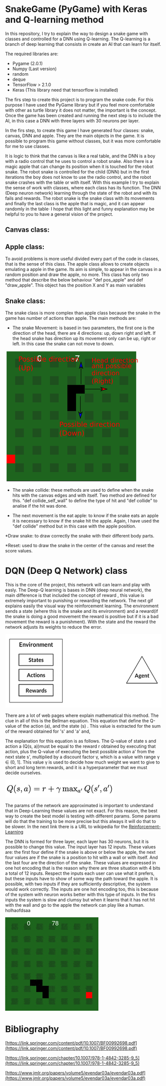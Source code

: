 # SnakeGame (PyGame) with Keras and Q-learning method

In this repository, I try to explain the way to design a snake game with classes and
controlled for a DNN using Q-learning. The Q-learning is a branch of deep learning that consists 
in create an AI that can learn for itself. 

The required libraries are:
* Pygame (2.0.1)
* Numpy (Last version)
* random
* deque
* TensorFlow > 2.1.0
* Keras (This library need that tensorflow is installed)


The firs step to create this project is to program the snake code. For this purpose
I have used the PyGame library but if you feel more comfortable with other as turtle library
it does not matter, the important is the concept. Once the game has been created and running the 
next step is to include the AI, in this case a DNN with three layers with 30 neurons per layer. 

In the firs step, to create this game I have generated four classes: snake, canvas, DNN and apple. 
They are the main objects in the game. It is possible to program this game without classes, 
but it was more comfortable for me to use classes.

It is logic to think that the canvas is
like a real table, and the DNN is a boy with a radio control that he uses to control a robot snake. Also there is a 
magic apple that can change its position when it is touched for the robot snake. 
The robot snake is controlled for the child (DNN) but in the first iterations the boy does not know to use the radio 
control, and the robot snake crashes with the table or with itself. With this example I try to explain the sense of work
with classes, where each class has its function. The DNN (Deep neuron network) learning through the state of the robot 
and with its fails and rewards. The robot snake is the snake class with its movements and finally the last class is the
apple that is magic, and it can appear randomly in the table· I hope that this light and funny explanation  may be 
helpful to you to have a general vision of the project. 

## Canvas class:




## Apple class:

To avoid problems is more useful divided every part of the code in classes, that is the sense of this
class. The apple class allows to create objects emulating a apple in the game. Its aim is simple, to appear
in the canvas in a random position and draw the apple, no more. This class has only two method that describe
the below behaviour "def pos_apple" and def "draw_apple". This object has the position X and Y as main variables


## Snake class:

The snake class is more complex than apple class because the snake in the game has number of actions than apple.
The main methods are:
* The snake Movement: is based in two parameters, the first one is the direction of the head, there are 4 directions:
up, down right and left. If the head snake has direction up its movement only can be up, right or left. In this case the
  snake can not move to down.
  
![alt text](images/move.png)

* The snake collide: these methods are used to define when the snake hits with the canvas edges and 
with itself. Two method are defined for this. "def collide_self_wall" to define the type of hit and
  "def collide" to analise if the hit was done. 
  
* The next movement is the eat apple: to know if the snake eats an apple it is necessary to know if the snake hit
the apple. Again, I have used the "def collide" method but in this case with the apple position. 
  
*Draw snake: to draw correctly the snake with their different body parts. 

*Reset: used to draw the snake in the center of the canvas and reset the score values. 

# DQN (Deep Q Network) class

This is the core of the project, this network will can learn and play with easly. The Deep-Q learning
is bases in DNN (deep neural network), the main difference is that included the concept of reward , 
this value is extremely important to punishing or rewarding the network. The next gif explains easily the visual way 
the reinforcement learning. The environment sends a state (where this is the snake and its environment) and a reward(if
the snake is doing a good movement the reward is positive but if it is a bad movement the reward is a punishment). With
the state and the reward the network adjusts its weights to reduce the error. 

![alt text](images/Reinforcement-Learning-Animation.gif)

There are a lot of web pages where explain mathematical this method. The clue in all of this is the Bellman equation.
This equation that define the Q-value of the action (a), and the state (s) . This value is extracted for the sum of the reward obtained for 
's' and 'a' and, 

The explanation for this equation is as follows. The Q-value of state s and action a (Q(s, a))must be equal to the 
reward r obtained by executing that action, plus the Q-value of executing the best possible action a' from the next 
state s', multiplied by a discount factor γ, which is a value with range γ ∈ (0, 1]. This value
γ is used to decide how much weight we want to give to short and long term rewards, and it is a hyperparameter that
we must decide ourselves.



![alt text](images/simplied_snake.png)



The params of the network are approximated is important to understand that in Deep-Learning these values are not exact. 
For this reason, the best way to create the best model is testing with different params. Some params will do that the 
training to be more precise but this always it will do that to be slower. 
In the next link there is a URL to wikipedia for the  [Reinforcement-Learning](https://en.wikipedia.org/wiki/Q-learning)

The DNN is formed for three layer, each layer has 30 neurons, but it is possible to change this value. The input layer has 
12 inputs. These values are: the first four define if the snake is above or below the apple, the next four values are if the 
snake is a position to hit with a wall or with itself. And the last four are the direction of the snake. These values are 
expressed in one hot encoding that is the reason why there are three situation with 4 bits a total of 12 inputs. 
Respect the inputs each user can use what it prefers, but these inputs have to show of some way the path toward the apple.
It is possible, with two inputs if they are sufficiently descriptive, the system would work correctly. The inputs are one hot encoding too,
this is because of the system with neuron works better with this type of inputs. 
In the firs inputs the system is slow and clumsy but when it learns that it has not hit with the wall and go to the apple the
network can play like a human. holhaofdsaa

![alt text](images/sanke_v2.gif)

# Bibliography
[https://link.springer.com/content/pdf/10.1007/BF00992698.pdf](https://link.springer.com/content/pdf/10.1007/BF00992698.pdf)

[https://link.springer.com/chapter/10.1007/978-1-4842-3285-9_5](https://link.springer.com/chapter/10.1007/978-1-4842-3285-9_5)

[https://www.jmlr.org/papers/volume5/evendar03a/evendar03a.pdf](https://www.jmlr.org/papers/volume5/evendar03a/evendar03a.pdf)